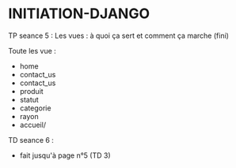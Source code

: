 # INITIATION-DJANGO
TP seance 5 :
Les vues : à quoi ça sert et comment ça marche (fini)  

Toute les vue : 
- home
- contact_us
- contact_us
- produit
- statut
- categorie
- rayon
- accueil/<param>

TD seance 6 : 
 - fait jusqu'à page n°5 (TD 3)


